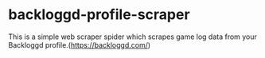 # backloggd-profile-scraper
This is a simple web scraper spider which scrapes game log data from your Backloggd profile.(https://backloggd.com/)
